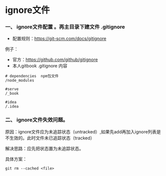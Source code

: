 # ignore文件

### 一、 ignore文件配置 。再主目录下建文件 .gitignore
* 配置规则：https://git-scm.com/docs/gitignore

例子：
* 官方：https://github.com/github/gitignore
* 本人gitbook .gitignore 内容

```
# dependencies  npm包文件
/node_modules

#serve
/_book

#idea
/.idea

```

### 二、 ignore文件失效问题。

原因：ignore文件应为未追踪状态（untracked）,如果先add再加入ignore列表是不生效的。此时文件未已追踪状态（tracked）

解决思路：应先把状态置为未追踪状态。

具体方案：

```
git rm --cached <file>  
```
